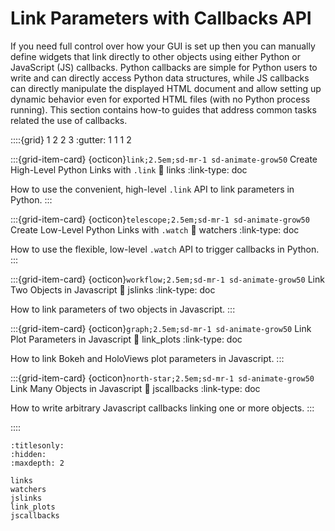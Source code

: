 # Link Parameters with Callbacks API

If you need full control over how your GUI is set up then you can manually define widgets that link directly to other objects using either Python or JavaScript (JS) callbacks. Python callbacks are simple for Python users to write and can directly access Python data structures, while JS callbacks can directly manipulate the displayed HTML document and allow setting up dynamic behavior even for exported HTML files (with no Python process running). This section contains how-to guides that address common tasks related the use of callbacks.

::::{grid} 1 2 2 3
:gutter: 1 1 1 2

:::{grid-item-card} {octicon}`link;2.5em;sd-mr-1 sd-animate-grow50` Create High-Level Python Links with `.link`
:link: links
:link-type: doc

How to use the convenient, high-level `.link` API to link parameters in Python.
:::

:::{grid-item-card} {octicon}`telescope;2.5em;sd-mr-1 sd-animate-grow50` Create Low-Level Python Links with `.watch`
:link: watchers
:link-type: doc

How to use the flexible, low-level `.watch` API to trigger callbacks in Python.
:::

:::{grid-item-card} {octicon}`workflow;2.5em;sd-mr-1 sd-animate-grow50` Link Two Objects in Javascript
:link: jslinks
:link-type: doc

How to link parameters of two objects in Javascript.
:::

:::{grid-item-card} {octicon}`graph;2.5em;sd-mr-1 sd-animate-grow50` Link Plot Parameters in Javascript
:link: link_plots
:link-type: doc

How to link Bokeh and HoloViews plot parameters in Javascript.
:::

:::{grid-item-card} {octicon}`north-star;2.5em;sd-mr-1 sd-animate-grow50` Link Many Objects in Javascript
:link: jscallbacks
:link-type: doc

How to write arbitrary Javascript callbacks linking one or more objects.
:::

::::


```{toctree}
:titlesonly:
:hidden:
:maxdepth: 2

links
watchers
jslinks
link_plots
jscallbacks
```
